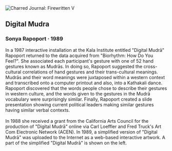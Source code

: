 <div class="artwork-of-the-day">
  <div class="container">
    <div class="img-wrapper">
      <img
        src="https://uploads3.wikiart.org/images/sonya-rapoport/digital-mudra-1989.jpg"
        alt="Charred Journal: Firewritten V" />
    </div>
    <div class="artwork-detail">
      <div class="artwork-origin"> 
        <h2 class="artwork-name">Digital Mudra</h2>
        <h3 class="artist">
          Sonya Rapoport
                    ·  1989
        </h3>
      </div>
      <p class="description">
        <span class="artwork-description-text ng-binding" ng-bind-html="viewModel.ArtworkOfTheDay.Description | unsafe">In a 1987 interactive installation at the Kala Institute entitled "Digital Mudrā" Rapoport returned to the data acquired from "Biorhythm: How Do You Feel?". She associated each participant's gesture with one of 52 hand gestures known as Mudrās. In doing so, Rapoport suggested the cross-cultural correlations of hand gestures and their trans-cultural meanings. Mudrās and their word meanings were juxtaposed within a western context and transcribed onto a computer printout and also, into a Kathakali dance. Rapoport discovered that the words people chose to describe their gestures in western culture, and the words given to the gestures in the Mudrā vocabulary were surprisingly similar. Finally, Rapoport created a slide presentation showing current political leaders making similar gestures having similar verbal contexts.
<br>
<br>In 1988 she received a grant from the California Arts Council for the production of "Digital Mudrā" online via Carl Loeffler and Fred Truck's Art Com Electronic Network (ACEN). In 1989, a simplified version of "Digital Mudrā" was uploaded to the Internet as a web-based interactive artwork. A part of the simplified "Digital Mudrā" is shown on the left.</span>
                        <div class="text-shadow-container" ng-show="showShadow" style=""></div>
      </p>
    </div>
  </div>

</div>
